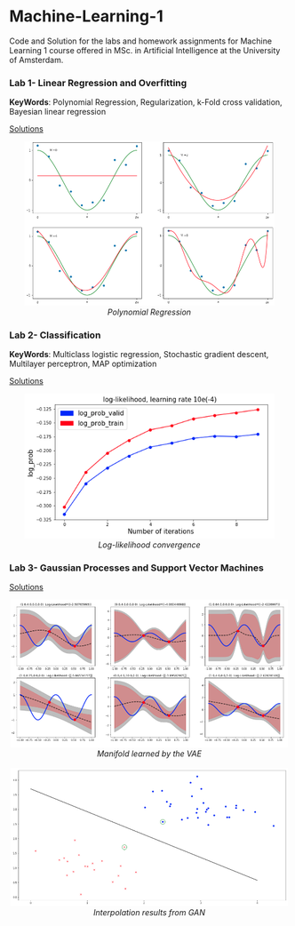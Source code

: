 # Machine-Learning-1

Code and Solution for the labs and homework assignments for Machine Learning 1 course offered in MSc. in Artificial Intelligence at the University of Amsterdam.

### Lab 1- Linear Regression and Overfitting

__KeyWords__: Polynomial Regression, Regularization, k-Fold cross validation, Bayesian linear regression

[Solutions](ml_lab/lab1.ipynb)

<p align="center">
  <img src="fig/fig1.png" width="450" /><br />
  <i>Polynomial Regression</i>
  <br />
 </p>
 
 ### Lab 2- Classification
 
 __KeyWords__: Multiclass logistic regression, Stochastic gradient descent, Multilayer perceptron, MAP optimization
 
 [Solutions](ml_lab/lab2.ipynb)
 
<p align="center">
  <img src="fig/fig2.png" width="450" /><br />
  <i>Log-likelihood convergence</i>
  <br />
 </p>
 
 ### Lab 3- Gaussian Processes and Support Vector Machines
 
  [Solutions](ml_lab/lab3.ipynb)
  
  <p align="center">
  <img src="fig/fig3.png" width="500" /><br />
  <i>Manifold learned by the VAE</i>
  <br />
  <br />
  <img src="fig/fig4.png" width="500" /><br />
  <i>Interpolation results from GAN </i>
</p>



